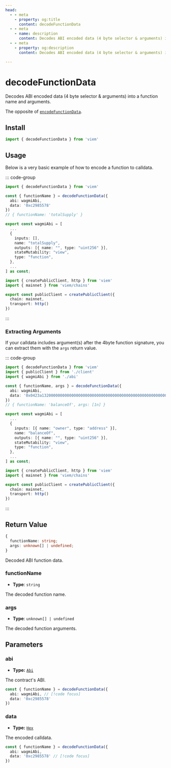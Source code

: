 ```yaml
---
head:
  - - meta
    - property: og:title
      content: decodeFunctionData
  - - meta
    - name: description
      content: Decodes ABI encoded data (4 byte selector & arguments) into a function name and arguments.
  - - meta
    - property: og:description
      content: Decodes ABI encoded data (4 byte selector & arguments) into a function name and arguments.

---
```


# decodeFunctionData

Decodes ABI encoded data (4 byte selector & arguments) into a function name and arguments.

The opposite of [`encodeFunctionData`](/docs/contract/encodeFunctionData).

## Install

```ts
import { decodeFunctionData } from 'viem'
```

## Usage

Below is a very basic example of how to encode a function to calldata.

::: code-group

```ts [example.ts]
import { decodeFunctionData } from 'viem'

const { functionName } = decodeFunctionData({
  abi: wagmiAbi,
  data: '0xc2985578'
})
// { functionName: 'totalSupply' }
```

```ts [abi.ts]
export const wagmiAbi = [
  ...
  {
    inputs: [],
    name: "totalSupply",
    outputs: [{ name: "", type: "uint256" }],
    stateMutability: "view",
    type: "function",
  },
  ...
] as const;
```

```ts [client.ts]
import { createPublicClient, http } from 'viem'
import { mainnet } from 'viem/chains'

export const publicClient = createPublicClient({
  chain: mainnet,
  transport: http()
})
```

:::

### Extracting Arguments

If your calldata includes argument(s) after the 4byte function signature, you can extract them with the `args` return value.

::: code-group

```ts {7} [example.ts]
import { decodeFunctionData } from 'viem'
import { publicClient } from './client'
import { wagmiAbi } from './abi'

const { functionName, args } = decodeFunctionData({
  abi: wagmiAbi,
  data: '0x0423a1320000000000000000000000000000000000000000000000000000000000000001'
})
// { functionName: 'balanceOf', args: [1n] }
```

```ts [abi.ts]
export const wagmiAbi = [
  ...
  {
    inputs: [{ name: "owner", type: "address" }],
    name: "balanceOf",
    outputs: [{ name: "", type: "uint256" }],
    stateMutability: "view",
    type: "function",
  },
  ...
] as const;
```

```ts [client.ts]
import { createPublicClient, http } from 'viem'
import { mainnet } from 'viem/chains'

export const publicClient = createPublicClient({
  chain: mainnet,
  transport: http()
})
```

:::

## Return Value

```ts
{
  functionName: string;
  args: unknown[] | undefined;
}
```

Decoded ABI function data.

### functionName

- **Type**: `string`

The decoded function name.

### args

- **Type**: `unknown[] | undefined`

The decoded function arguments.

## Parameters

### abi

- **Type:** [`Abi`](/docs/glossary/types#abi)

The contract's ABI.

```ts
const { functionName } = decodeFunctionData({
  abi: wagmiAbi, // [!code focus]
  data: '0xc2985578'
})
```

### data

- **Type:** [`Hex`](/docs/glossary/types#hex)

The encoded calldata.

```ts
const { functionName } = decodeFunctionData({
  abi: wagmiAbi,
  data: '0xc2985578' // [!code focus]
})
```